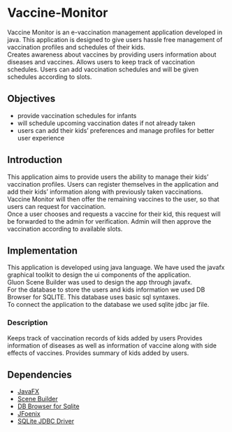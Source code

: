 # Vaccine-Monitor
Vaccine Monitor is an e-vaccination management application developed in java.
This application is designed to give users hassle free management of vaccination profiles and schedules of their kids.  
Creates awareness about vaccines by providing users information about diseases and vaccines. Allows users to keep track of vaccination schedules. 
Users can add vaccination schedules and will be given schedules according to slots.




## Objectives

* provide vaccination schedules for infants
* will schedule upcoming vaccination dates if not already taken
* users can add their kids’ preferences and manage profiles for better user experience





## Introduction

This application aims to provide users the ability to manage their kids’ vaccination profiles. 
Users can register themselves in the application and add their kids’ information along with previously taken vaccinations. Vaccine Monitor will then offer the remaining vaccines to the user, so that users can request for vaccination.  
Once a user chooses and requests a vaccine for their kid, this request will be forwarded to the admin for verification.
Admin will then approve the vaccination according to available slots.  


  

## Implementation

This application is developed using java language.
We have used the javafx graphical toolkit to design the ui components of the application.  
Gluon Scene Builder was used to design the app through javafx.  
For the database  to store the users and kids information we used DB Browser for SQLITE. This database uses basic sql syntaxes.  
To connect the application to the database we used sqlite jdbc jar file.


  


### Description
Keeps track of vaccination records of kids added by users
Provides information of diseases as well as information of vaccine along with side effects of vaccines. 
Provides summary of kids added by users.  


  


## Dependencies 

* [JavaFX](https://openjfx.io/)
* [Scene Builder](https://gluonhq.com/products/scene-builder/)
* [DB Browser for Sqlite](https://sqlitebrowser.org/)
* [JFoenix](http://www.jfoenix.com/)
* [SQLite JDBC Driver](https://github.com/xerial/sqlite-jdbc)

